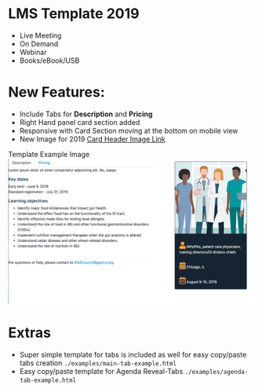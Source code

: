 # LMS Template 2019

- Live Meeting
- On Demand
- Webinar
- Books/eBook/USB

# New Features:

- Include Tabs for **Description** and **Pricing**
- Right Hand panel card section added
- Responsive with Card Section moving at the bottom on mobile view
- New Image for 2019 [Card Header Image Link](http://media.mycrowdwisdom.com.s3.amazonaws.com/aga/images/NPPA_2019.jpg)

Template Example Image
![alt](https://raw.githubusercontent.com/AmerGastroAssn/lms-templates/master/2019mastertemplates/images/template-picture-example.png)

# Extras

- Super simple template for tabs is included as well for easy copy/paste tabs creation `./examples/main-tab-example.html`
- Easy copy/paste template for Agenda Reveal-Tabs `./examples/agenda-tab-example.html`
